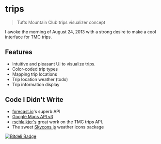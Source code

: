 trips
=====

> Tufts Mountain Club trips visualizer concept

I awoke the morning of August 24, 2013 with a strong desire to make a cool interface for [TMC trips](http://www.tuftsmountainclub.org/trips-2). 

## Features
* Intuitive and pleasant UI to visualize trips.
* Color-coded trip types
* Mapping trip locations
* Trip location weather (todo)
* Trip information display

## Code I Didn't Write
* [forecast.io](http://developer.forecast.io)'s superb API
* [Google Maps API v3](https://developers.google.com/maps/documentation/javascript/)
* [rschlaikjer's](https://github.com/rschlaikjer) great work on the TMC trips API.
* The sweet [Skycons.js](https://github.com/darkskyapp/skycons) weather icons package


[![Bitdeli Badge](https://d2weczhvl823v0.cloudfront.net/acannistra/trips/trend.png)](https://bitdeli.com/free "Bitdeli Badge")

